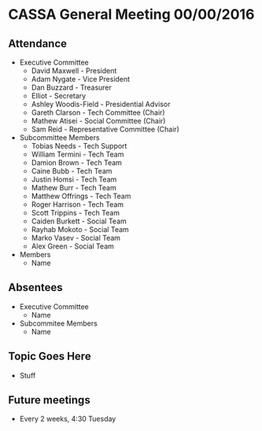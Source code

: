 CASSA General Meeting 00/00/2016
====================================
Attendance
----------
* Executive Committee
    * David Maxwell - President 
    * Adam Nygate - Vice President
    * Dan Buzzard - Treasurer
    * Elliot - Secretary
	* Ashley Woodis-Field - Presidential Advisor
	* Gareth Clarson - Tech Committee (Chair)
	* Mathew Atisei - Social Committee (Chair)
	* Sam Reid - Representative Committee (Chair)
* Subcommittee Members
	* Tobias Needs - Tech Support
	* William Termini - Tech Team 
	* Damion Brown - Tech Team 
	* Caine Bubb - Tech Team 
	* Justin Homsi - Tech Team 
	* Mathew Burr - Tech Team 
	* Matthew Offrings - Tech Team
	* Roger Harrison - Tech Team 
	* Scott Trippins - Tech Team 
	* Caiden Burkett - Social Team
	* Rayhab Mokoto - Social Team
	* Marko Vasev - Social Team
	* Alex Green - Social Team
* Members
	* Name

Absentees
---------
* Executive Committee
	* Name
* Subcommitee Members
	* Name

Topic Goes Here
---------------
* Stuff

Future meetings
--------------
* Every 2 weeks, 4:30 Tuesday
